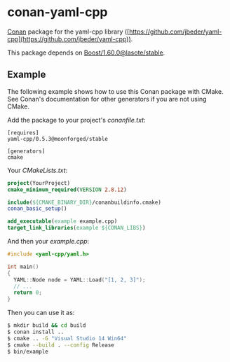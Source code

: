 # conan-yaml-cpp
[Conan](https://conan.io) package for the yaml-cpp library ([https://github.com/jbeder/yaml-cpp](https://github.com/jbeder/yaml-cpp)).

[//]: # (conan.io badge here)

This package depends on [Boost/1.60.0@lasote/stable](https://www.conan.io/source/Boost/1.60.0/lasote/stable).

[//]: # (AppVeyor badge)
[//]: # (Travis CI badge)

## Example

The following example shows how to use this Conan package with CMake.  See Conan's
documentation for other generators if you are not using CMake.

Add the package to your project's *conanfile.txt*:

```
[requires]
yaml-cpp/0.5.3@moonforged/stable

[generators]
cmake
```

Your *CMakeLists.txt*:

```CMake
project(YourProject)
cmake_minimum_required(VERSION 2.8.12)

include(${CMAKE_BINARY_DIR}/conanbuildinfo.cmake)
conan_basic_setup()

add_executable(example example.cpp)
target_link_libraries(example ${CONAN_LIBS})
```

And then your *example.cpp*:

```cpp
#include <yaml-cpp/yaml.h>

int main()
{
  YAML::Node node = YAML::Load("[1, 2, 3]");
  // ...
  return 0;
}
```

Then you can use it as:

```bash
$ mkdir build && cd build
$ conan install ..
$ cmake .. -G "Visual Studio 14 Win64"
$ cmake --build . --config Release
$ bin/example
```
